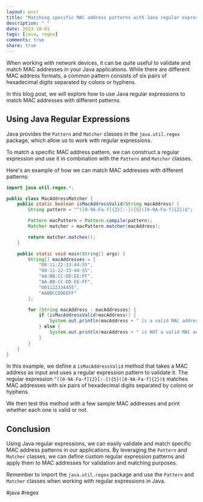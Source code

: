 ```yaml
---
layout: post
title: "Matching specific MAC address patterns with Java regular expressions"
description: " "
date: 2023-10-01
tags: [java, regex]
comments: true
share: true
---
```


When working with network devices, it can be quite useful to validate and match MAC addresses in your Java applications. While there are different MAC address formats, a common pattern consists of six pairs of hexadecimal digits separated by colons or hyphens.

In this blog post, we will explore how to use Java regular expressions to match MAC addresses with different patterns.

## Using Java Regular Expressions

Java provides the `Pattern` and `Matcher` classes in the `java.util.regex` package, which allow us to work with regular expressions.

To match a specific MAC address pattern, we can construct a regular expression and use it in combination with the `Pattern` and `Matcher` classes.

Here's an example of how we can match MAC addresses with different patterns:

```java
import java.util.regex.*;

public class MacAddressMatcher {
    public static boolean isMacAddressValid(String macAddress) {
        String pattern = "^([0-9A-Fa-f]{2}[:-]){5}([0-9A-Fa-f]{2})$";

        Pattern macPattern = Pattern.compile(pattern);
        Matcher matcher = macPattern.matcher(macAddress);

        return matcher.matches();
    }

    public static void main(String[] args) {
        String[] macAddresses = {
            "00:11:22:33:44:55",
            "00-11-22-33-44-55",
            "AA:BB:CC:DD:EE:FF",
            "AA-BB-CC-DD-EE-FF",
            "001122334455",
            "AABBCCDDEEFF"
        };

        for (String macAddress : macAddresses) {
            if (isMacAddressValid(macAddress)) {
                System.out.println(macAddress + " is a valid MAC address");
            } else {
                System.out.println(macAddress + " is NOT a valid MAC address");
            }
        }
    }
}
```

In this example, we define a `isMacAddressValid` method that takes a MAC address as input and uses a regular expression pattern to validate it. The regular expression `^([0-9A-Fa-f]{2}[:-]){5}([0-9A-Fa-f]{2})$` matches MAC addresses with six pairs of hexadecimal digits separated by colons or hyphens.

We then test this method with a few sample MAC addresses and print whether each one is valid or not.

## Conclusion

Using Java regular expressions, we can easily validate and match specific MAC address patterns in our applications. By leveraging the `Pattern` and `Matcher` classes, we can define custom regular expression patterns and apply them to MAC addresses for validation and matching purposes.

Remember to import the `java.util.regex` package and use the `Pattern` and `Matcher` classes when working with regular expressions in Java.

#java #regex